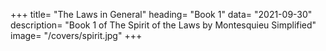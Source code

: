 +++
title= "The Laws in General"
heading= "Book 1"
data= "2021-09-30"
description= "Book 1 of The Spirit of the Laws by Montesquieu Simplified"
image= "/covers/spirit.jpg"
+++

